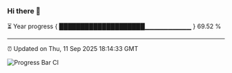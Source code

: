 ### Hi there 👋

⏳ Year progress { ████████████████████▁▁▁▁▁▁▁▁▁▁ } 69.52 %

---

⏰ Updated on Thu, 11 Sep 2025 18:14:33 GMT

![Progress Bar CI](https://github.com/code-lakshay/GitHub-Actions-Demo/workflows/Progress%20Bar%20CI/badge.svg)

